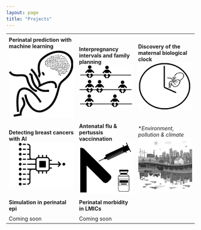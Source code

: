 ```yaml
---
layout: page
title: "Projects"
---
```


| | | | 
| --- | --- | --- | 
| | | | 
| **Perinatal prediction with machine learning** <br/> <a href="https://gavinfpereira.github.io/stillbirth machine learning"><img src="/assets/Stillbirth ML icon.png" width="200" alt="Prediction of stillbirth and perinatal morbidity with machine learning"></a> | **Interpregnancy intervals and family planning** <br/> <a href="https://gavinfpereira.github.io/ipi"><img src="/assets/ipi.png" width="250" alt="Interpregnancy intervals and family planning"></a> | **Discovery of the maternal biological clock** <br/> <a href="https://gavinfpereira.github.io/biological clock"><img src="/assets/biological clock.png" width="250" alt="Maternal biological clock"></a> | 
| | | |
| **Detecting breast cancers with AI** <br/>  <a href="https://gavinfpereira.github.io/breast cancer"><img src="/assets/breast cancer.png" width="600" alt="Detecting breast cancer with artificial intelligence"></a> | **Antenatal flu & pertussis vaccinnation** <br/> <a href="https://gavinfpereira.github.io/vaccination"><img src="/assets/vaccination.png" width="250" alt="Vaccination in pregnancy"></a> | **Environment, pollution & climate* <br/> <a href="https://gavinfpereira.github.io/environment"><img src="/assets/environment.png" width="350" alt="Environmental health"></a> | 
| | | |
| **Simulation in perinatal epi** | **Perinatal morbidity in LMICs** | | 
| | | |
| Coming soon | Coming soon | |
